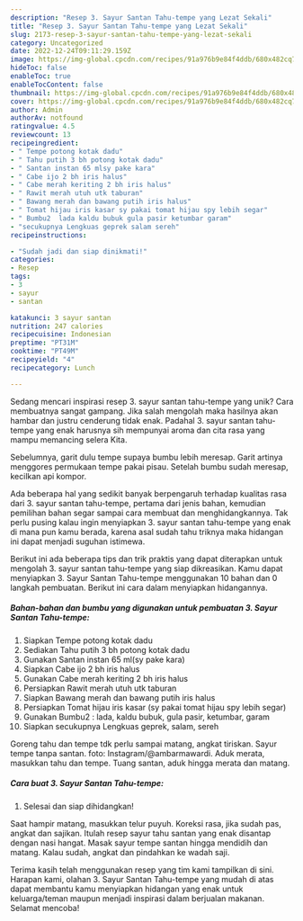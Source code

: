 ```yaml
---
description: "Resep 3. Sayur Santan Tahu-tempe yang Lezat Sekali"
title: "Resep 3. Sayur Santan Tahu-tempe yang Lezat Sekali"
slug: 2173-resep-3-sayur-santan-tahu-tempe-yang-lezat-sekali
category: Uncategorized
date: 2022-12-24T09:11:29.159Z
image: https://img-global.cpcdn.com/recipes/91a976b9e84f4ddb/680x482cq70/3-sayur-santan-tahu-tempe-foto-resep-utama.jpg
hideToc: false
enableToc: true
enableTocContent: false
thumbnail: https://img-global.cpcdn.com/recipes/91a976b9e84f4ddb/680x482cq70/3-sayur-santan-tahu-tempe-foto-resep-utama.jpg
cover: https://img-global.cpcdn.com/recipes/91a976b9e84f4ddb/680x482cq70/3-sayur-santan-tahu-tempe-foto-resep-utama.jpg
author: Admin
authorAv: notfound
ratingvalue: 4.5
reviewcount: 13
recipeingredient:
- " Tempe potong kotak dadu"
- " Tahu putih 3 bh potong kotak dadu"
- " Santan instan 65 mlsy pake kara"
- " Cabe ijo 2 bh iris halus"
- " Cabe merah keriting 2 bh iris halus"
- " Rawit merah utuh utk taburan"
- " Bawang merah dan bawang putih iris halus"
- " Tomat hijau iris kasar sy pakai tomat hijau spy lebih segar"
- " Bumbu2  lada kaldu bubuk gula pasir ketumbar garam"
- "secukupnya Lengkuas geprek salam sereh"
recipeinstructions:

- "Sudah jadi dan siap dinikmati!"
categories:
- Resep
tags:
- 3
- sayur
- santan

katakunci: 3 sayur santan 
nutrition: 247 calories
recipecuisine: Indonesian
preptime: "PT31M"
cooktime: "PT49M"
recipeyield: "4"
recipecategory: Lunch

---
```





Sedang mencari inspirasi resep 3. sayur santan tahu-tempe yang unik? Cara membuatnya sangat gampang. Jika salah mengolah maka hasilnya akan hambar dan justru cenderung tidak enak. Padahal 3. sayur santan tahu-tempe yang enak harusnya sih mempunyai aroma dan cita rasa yang mampu memancing selera Kita.





Sebelumnya, garit dulu tempe supaya bumbu lebih meresap. Garit artinya menggores permukaan tempe pakai pisau. Setelah bumbu sudah meresap, kecilkan api kompor.

Ada beberapa hal yang sedikit banyak berpengaruh terhadap kualitas rasa dari 3. sayur santan tahu-tempe, pertama dari jenis bahan, kemudian pemilihan bahan segar sampai cara membuat dan menghidangkannya. Tak perlu pusing kalau ingin menyiapkan 3. sayur santan tahu-tempe yang enak di mana pun kamu berada, karena asal sudah tahu triknya maka hidangan ini dapat menjadi suguhan istimewa.






Berikut ini ada beberapa tips dan trik praktis yang dapat diterapkan untuk mengolah 3. sayur santan tahu-tempe yang siap dikreasikan. Kamu dapat menyiapkan 3. Sayur Santan Tahu-tempe menggunakan 10 bahan dan 0 langkah pembuatan. Berikut ini cara dalam menyiapkan hidangannya.

<!--inarticleads1-->

##### Bahan-bahan dan bumbu yang digunakan untuk pembuatan 3. Sayur Santan Tahu-tempe:

1. Siapkan  Tempe potong kotak dadu
1. Sediakan  Tahu putih 3 bh potong kotak dadu
1. Gunakan  Santan instan 65 ml(sy pake kara)
1. Siapkan  Cabe ijo 2 bh iris halus
1. Gunakan  Cabe merah keriting 2 bh iris halus
1. Persiapkan  Rawit merah utuh utk taburan
1. Siapkan  Bawang merah dan bawang putih iris halus
1. Persiapkan  Tomat hijau iris kasar (sy pakai tomat hijau spy lebih segar)
1. Gunakan  Bumbu2 : lada, kaldu bubuk, gula pasir, ketumbar, garam
1. Siapkan secukupnya Lengkuas geprek, salam, sereh


Goreng tahu dan tempe tdk perlu sampai matang, angkat tiriskan. Sayur tempe tanpa santan. foto: Instagram/@ambarmawardi. Aduk merata, masukkan tahu dan tempe. Tuang santan, aduk hingga merata dan matang. 

<!--inarticleads2-->

##### Cara buat 3. Sayur Santan Tahu-tempe:


1. Selesai dan siap dihidangkan!

Saat hampir matang, masukkan telur puyuh. Koreksi rasa, jika sudah pas, angkat dan sajikan. Itulah resep sayur tahu santan yang enak disantap dengan nasi hangat. Masak sayur tempe santan hingga mendidih dan matang. Kalau sudah, angkat dan pindahkan ke wadah saji. 

Terima kasih telah menggunakan resep yang tim kami tampilkan di sini. Harapan kami, olahan 3. Sayur Santan Tahu-tempe yang mudah di atas dapat membantu kamu menyiapkan hidangan yang enak untuk keluarga/teman maupun menjadi inspirasi dalam berjualan makanan. Selamat mencoba!
